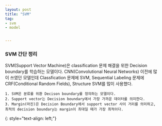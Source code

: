 ```yaml
---
layout: post
title: "SVM"
tag:
- svm
- model


---
```



### SVM 간단 정리

SVM(Support Vector Machine)은 classification 문제 해결을 위한 Decision boundary를 학습하는 모델이다. 
CNN(Convolutional Neural Networks) 이전에 많이 쓰였던 모델인데
Classfication 문제에 SVM, Sequential Labeling 문제에 CRF(Conditional Random Fields), Structure SVM를 많이 사용했다. 

	1. SVM은 분류를 위환 Decison boundary를 정의하는 모델이다.
	2. Support vector는 Decision boundary에서 가장 가까운 데이터를 의미한다. 
	3. Margin(마진)은 Decision Boundary에서 support vector 사이 거리를 의미하고, 최적의 decision boundary는 margin이 최대일 때가 가장 최적이다.



{: style="text-align: left;"}

